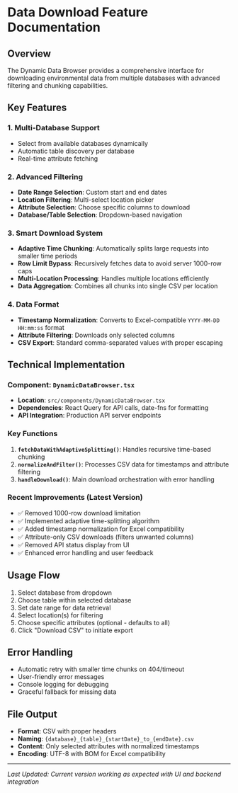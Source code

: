 # Data Download Feature Documentation

## Overview
The Dynamic Data Browser provides a comprehensive interface for downloading environmental data from multiple databases with advanced filtering and chunking capabilities.

## Key Features

### 1. Multi-Database Support
- Select from available databases dynamically
- Automatic table discovery per database
- Real-time attribute fetching

### 2. Advanced Filtering
- **Date Range Selection**: Custom start and end dates
- **Location Filtering**: Multi-select location picker
- **Attribute Selection**: Choose specific columns to download
- **Database/Table Selection**: Dropdown-based navigation

### 3. Smart Download System
- **Adaptive Time Chunking**: Automatically splits large requests into smaller time periods
- **Row Limit Bypass**: Recursively fetches data to avoid server 1000-row caps
- **Multi-Location Processing**: Handles multiple locations efficiently
- **Data Aggregation**: Combines all chunks into single CSV per location

### 4. Data Format
- **Timestamp Normalization**: Converts to Excel-compatible `YYYY-MM-DD HH:mm:ss` format
- **Attribute Filtering**: Downloads only selected columns
- **CSV Export**: Standard comma-separated values with proper escaping

## Technical Implementation

### Component: `DynamicDataBrowser.tsx`
- **Location**: `src/components/DynamicDataBrowser.tsx`
- **Dependencies**: React Query for API calls, date-fns for formatting
- **API Integration**: Production API server endpoints

### Key Functions
1. **`fetchDataWithAdaptiveSplitting()`**: Handles recursive time-based chunking
2. **`normalizeAndFilter()`**: Processes CSV data for timestamps and attribute filtering
3. **`handleDownload()`**: Main download orchestration with error handling

### Recent Improvements (Latest Version)
- ✅ Removed 1000-row download limitation
- ✅ Implemented adaptive time-splitting algorithm
- ✅ Added timestamp normalization for Excel compatibility
- ✅ Attribute-only CSV downloads (filters unwanted columns)
- ✅ Removed API status display from UI
- ✅ Enhanced error handling and user feedback

## Usage Flow
1. Select database from dropdown
2. Choose table within selected database
3. Set date range for data retrieval
4. Select location(s) for filtering
5. Choose specific attributes (optional - defaults to all)
6. Click "Download CSV" to initiate export

## Error Handling
- Automatic retry with smaller time chunks on 404/timeout
- User-friendly error messages
- Console logging for debugging
- Graceful fallback for missing data

## File Output
- **Format**: CSV with proper headers
- **Naming**: `{database}_{table}_{startDate}_to_{endDate}.csv`
- **Content**: Only selected attributes with normalized timestamps
- **Encoding**: UTF-8 with BOM for Excel compatibility

---
*Last Updated: Current version working as expected with UI and backend integration*